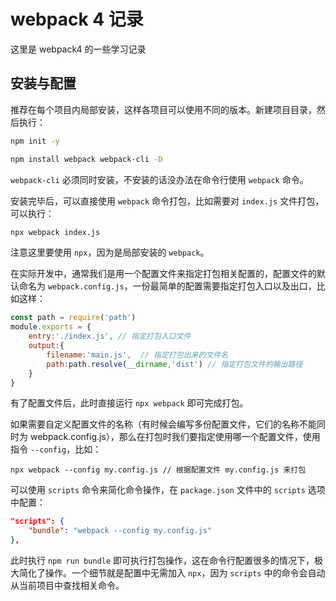 # webpack 4 记录
这里是 webpack4 的一些学习记录
## 安装与配置
推荐在每个项目内局部安装，这样各项目可以使用不同的版本。新建项目目录，然后执行：
```bash
npm init -y

npm install webpack webpack-cli -D
```
`webpack-cli` 必须同时安装，不安装的话没办法在命令行使用 `webpack` 命令。

安装完毕后，可以直接使用 `webpack` 命令打包，比如需要对 `index.js` 文件打包，可以执行：
```bash
npx webpack index.js
```
注意这里要使用 `npx`，因为是局部安装的 `webpack`。

在实际开发中，通常我们是用一个配置文件来指定打包相关配置的，配置文件的默认命名为 `webpack.config.js`，一份最简单的配置需要指定打包入口以及出口，比如这样：
```js
const path = require('path')
module.exports = {
    entry:'./index.js', // 指定打包入口文件
    output:{ 
        filename:'main.js',  // 指定打包出来的文件名
        path:path.resolve(__dirname,'dist') // 指定打包文件的输出路径
    }
}
```
有了配置文件后，此时直接运行 `npx webpack` 即可完成打包。

如果需要自定义配置文件的名称（有时候会编写多份配置文件，它们的名称不能同时为 webpack.config.js），那么在打包时我们要指定使用哪一个配置文件，使用指令 `--config`，比如：
```
npx webpack --config my.config.js // 根据配置文件 my.config.js 来打包
```
可以使用 `scripts` 命令来简化命令操作，在 `package.json` 文件中的 `scripts` 选项中配置：
```json
"scripts": {
    "bundle": "webpack --config my.config.js"
},
```
此时执行 `npm run bundle` 即可执行打包操作，这在命令行配置很多的情况下，极大简化了操作。一个细节就是配置中无需加入 `npx`，因为 `scripts` 中的命令会自动从当前项目中查找相关命令。